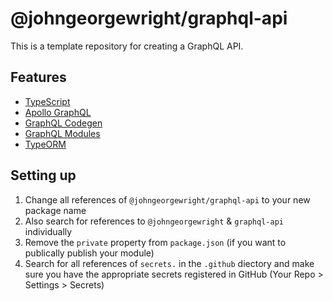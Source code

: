 # @johngeorgewright/graphql-api

This is a template repository for creating a GraphQL API.

## Features

- [TypeScript](https://www.typescriptlang.org/)
- [Apollo GraphQL](https://www.apollographql.com/)
- [GraphQL Codegen](https://www.graphql-code-generator.com/)
- [GraphQL Modules](https://www.graphql-modules.com/)
- [TypeORM](https://typeorm.io/)

## Setting up

1. Change all references of `@johngeorgewright/graphql-api` to your new package name
1. Also search for references to `@johngeorgewright` & `graphql-api` individually
1. Remove the `private` property from `package.json` (if you want to publically publish your module)
1. Search for all references of `secrets.` in the `.github` diectory and make sure you have the appropriate secrets registered in GitHub (Your Repo > Settings > Secrets)
